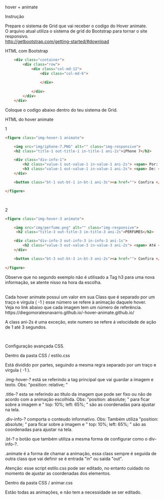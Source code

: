
hover + animate

Instrução

Prepare o sistema de Grid que vai receber o codigo do Hover animate.
<br>
O arquivo atual utiliza o sistema de grid do Bootstrap para tornar o site responsivo.
<br>
http://getbootstrap.com/getting-started/#download


HTML com Bootstrap


```html
	<div class="container">
		<div class="row">
			<div class="col-md-12">
				<div class="col-md-6">
					
				</div>
				
			</div>
		</div>
	</div>

```

Coloque o codigo abaixo dentro do teu sistema de Grid.

HTML do hover animate

1
```html
<figure class="img-hover-1 animate">

	<img src="img/iphone-7.PNG" alt="" class="img-responsive">
	<h2 class="title-1 out-title-1 in-title-1 ani-2s">iPhone 7</h2>

	<div class="div-info-1">
		<h2 class="value-1 out-value-1 in-value-1 ani-2s"> <span> Por: </span> R$ 2.990</h2>
		<h3 class="value-1 out-value-1 in-value-1 ani-2s"> <span> De: </span> R$ 3.590</h3>
	</div>

	<button class="bt-1 out-bt-1 in-bt-1 ani-3s"><a href=""> Confira </a></button>

</figure>
```

<br>

2
```html
<figure class="img-hover-3 animate">

	<img src="img/perfume.png" alt="" class="img-responsive">
	 <h2 class="title-3 out-title-3 in-title-3 ani-2s">PERFUMES</h2>

	<div class="div-info-3 out-info-3 in-info-3 ani-1s">
		<h2 class="value-3 out-value-3 in-value-3 ani-2s"> <span> Até </span> -50%</h2>
	</div>

	<button class="bt-3 out-bt-3 in-bt-3 ani-2s"><a href=""> Confira </a></button>
						
</figure>
```
Observe que no segundo exemplo não é utilisado a Tag h3 para uma nova informação, se atente nisso na hora da escolha.

<br>
Cada hover animate possui um valor em sua Class que é separado por um traço e virgula ( -1 ) esse número se refere à animação daquele hover.
<br>
Veja no link abaixo que cada imagem tem um número de referência.
https://diegomoralesnavarro.github.io/-hover-animate.github.io/
<br>

A class ani-2s é uma exceção, este numero se refere á velocidade de ação de 1 até 3 segundos.

<br>


Configuração avançada CSS.
<br>

Dentro da pasta CSS / estilo.css 
<br>


Está dividido por partes, seguindo a mesma regra separado por um traço e virgula ( -1 ).
<br>

.img-hover-?  está se referindo a tag principal que vai guardar a imagem e texto.
Obs: "position: relative; "
<br>

.title-? esta se referindo ao título da imagem que pode ser fixo ou não de acordo com a animação escolhida.
Obs: "position: absolute; " para ficar sobre a imagem e " top: 10%; left: 65%; " são as coordenadas para ajustar na tela.
<br>

.div-info-? comporta o conteudo informativo.
Obs: Também utiliza "position: absolute; " para ficar sobre a imagem e " top: 10%; left: 65%; " são as coordenadas para ajustar na tela.
<br>

.bt-? o botão que também utiliza a mesma forma de configurar como o div-info-?.
<br>

.animate é a forma de chamar a animação, essa class sempre é seguida de outra class que vai definir se é entrada "in" ou saida "out".
<br>

Atenção: esse script estilo.css pode ser editado, no entanto cuidado no momento de ajustar as coordenadas dos elementos.
<br>


Dentro da pasta CSS / animar.css 
<br>

Estão todas as animações, e não tem a necessidade se ser editado.


